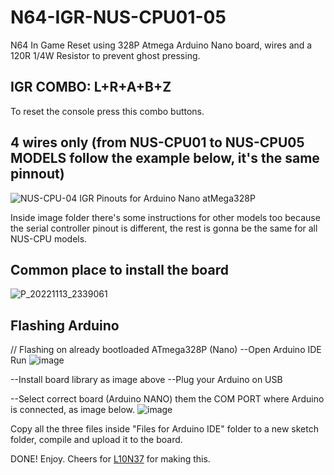 # N64-IGR-NUS-CPU01-05
N64 In Game Reset using 328P Atmega Arduino Nano board, wires and a 120R 1/4W Resistor to prevent ghost pressing.


## IGR COMBO: L+R+A+B+Z
To reset the console press this combo buttons.


##  4 wires only (from NUS-CPU01 to NUS-CPU05 MODELS follow the example below, it's the same pinnout)
![NUS-CPU-04 IGR Pinouts for Arduino Nano atMega328P](https://github.com/user-attachments/assets/580960df-e8f5-4b84-b69d-99f9a401972b)

Inside image folder there's some instructions for other models too because the serial controller pinout is different, the rest is gonna be the same for all NUS-CPU models.


## Common place to install the board
![P_20221113_2339061](https://github.com/user-attachments/assets/9aa4a7dd-e1d4-44c3-8c47-9203e04e3a37)



## Flashing Arduino

// Flashing on already bootloaded ATmega328P (Nano)
--Open Arduino IDE Run
![image](https://github.com/user-attachments/assets/e31cf2ce-d2da-4d75-9ec3-f0b5c2ba2411)

 
--Install board library as image above
--Plug your Arduino on USB

--Select correct board (Arduino NANO) them the COM PORT where Arduino is connected, as image below.
![image](https://github.com/user-attachments/assets/c670dcbb-ddf7-47df-a2a7-ea4cd66ed107)


Copy all the three files inside "Files for Arduino IDE" folder to a new sketch folder, compile and upload it to the board.

DONE! Enjoy.
Cheers for [L10N37](https://github.com/L10N37) for making this.
